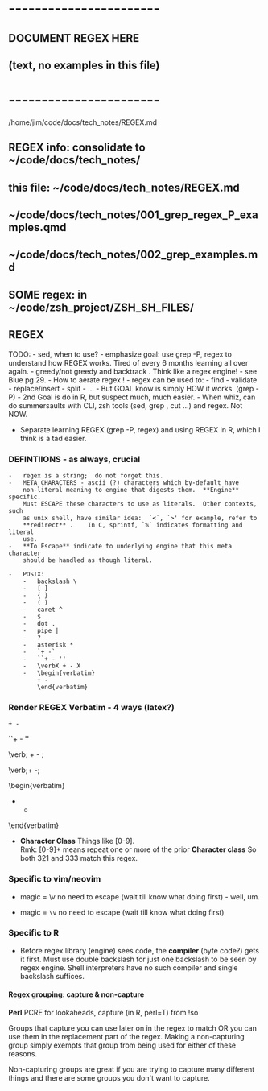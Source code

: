 
# -----------------------
##	DOCUMENT REGEX  HERE
##  (text, no examples in this file)
# -----------------------
/home/jim/code/docs/tech_notes/REGEX.md

##	REGEX info:  consolidate to ~/code/docs/tech_notes/

## this file: ~/code/docs/tech_notes/REGEX.md
## ~/code/docs/tech_notes/001_grep_regex_P_examples.qmd
## ~/code/docs/tech_notes/002_grep_examples.md
##	SOME regex:  in ~/code/zsh_project/ZSH_SH_FILES/


##	REGEX
TODO:
	-	sed, when to use?
	- emphasize goal:  use grep -P, regex to understand how REGEX works.  Tired
	of every 6 months learning all over again.
	-	greedy/not greedy  and backtrack .   Think like a regex engine!
	-	see Blue pg 29.
	-	How to aerate regex !
	-	regex can be used to:
		-	find
		-	validate
		-	replace/insert
		-	split
		-	...
		-	But GOAL know is simply HOW it works. (grep -P)
		-	2nd Goal is do in R, but suspect much, much easier.
		- When whiz, can do summersaults with CLI, zsh tools (sed, grep , cut ...)
		and regex.  Not NOW.


-	Separate learning REGEX (grep -P, regex) and using REGEX in R, which I think
	is a tad easier.

###	DEFINTIIONS - as always, crucial
	-	regex is a string;  do not forget this.
	-	META CHARACTERS - ascii (?) characters which by-default have
		non-literal meaning to engine that digests them.  **Engine** specific.
		Must ESCAPE these characters to use as literals.  Other contexts, such
		as unix shell, have similar idea:  `<`, `>' for example, refer to
		**redirect** .    In C, sprintf, `%` indicates formatting and literal
		use.
	-	**To Escape** indicate to underlying engine that this meta character
		should be handled as though literal.

	-	POSIX:
		-	backslash \
		-	[ ]
		-	{ }
		-	( )
		-	caret ^
		-	$
		-	dot .
		-	pipe |
		-	?
		-	asterisk *
		-	`+ -`
		-	``+ - ''
		-	\verbX + - X
		-	\begin{verbatim} 
			+ - 
			\end{verbatim}


###	Render REGEX Verbatim - 4 ways (latex?)

`+ -`

``+ - ''

\verb; + - ;

\verb;+ -;

\begin{verbatim} 
+ - 
\end{verbatim}


-	**Character Class**  Things like [0-9].  
Rmk:  [0-9]+ means repeat one or more of the prior **Character class**   So both 321 and 333 match this regex.


###	Specific to vim/neovim
-	magic = \v   no need to escape (wait till know what doing first) - well, um.

-	magic = `\v`   no need to escape (wait till know what doing first)

###	Specific to R
-	Before regex library (engine) sees code, the **compiler** (byte code?) gets
it first.  Must use double backslash for just one backslash to be seen by
regex engine.   Shell interpreters have no such compiler and single backslash
suffices.

#### Regex grouping:  capture & non-capture

**Perl** PCRE for lookaheads, capture (in R, perl=T)
from !so

Groups that capture you can use later on in the regex to match OR you can use
them in the replacement part of the regex. Making a non-capturing group simply
exempts that group from being used for either of these reasons.


Non-capturing groups are great if you are trying to capture many different
things and there are some groups you don't want to capture. 


<!--
vim:linebreak:nospell:nowrap:cul tw=78 fo=ntl foldcolumn=3 cc=+1
-->

